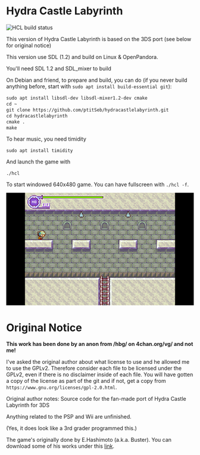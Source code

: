 # Hydra Castle Labyrinth

![HCL build status](https://api.travis-ci.org/ptitSeb/hydracastlelabyrinth.png "HCL build status")

This version of Hydra Castle Labyrinth is based on the 3DS port (see below for original notice)

This version use SDL (1.2) and build on Linux & OpenPandora.

You'll need SDL 1.2 and SDL_mixer to build

On Debian and friend, to prepare and build, you can do (if you never build anything before, start with `sudo apt install build-essential git`):
```
sudo apt install libsdl-dev libsdl-mixer1.2-dev cmake
cd ~
git clone https://github.com/ptitSeb/hydracastlelabyrinth.git
cd hydracastlelabyrinth
cmake .
make
```
To hear music, you need timidity
```
sudo apt install timidity
```
And launch the game with
```
./hcl
```
To start windowed 640x480 game. You can have fullscreen with `./hcl -f`.

![sreenshot on Pandora](screenshot.png "screenshot on Pandora")

# Original Notice



**This work has been done by an anon from /hbg/ on 4chan.org/vg/ and not me!**




I've asked the original author about what license to use and he allowed me to use the GPLv2.
Therefore consider each file to be licensed under the GPLv2, even if there is no disclaimer inside of each file.
You will have gotten a copy of the license as part of the git and if not, get a copy from `https://www.gnu.org/licenses/gpl-2.0.html`.

Original author notes:
Source code for the fan-made port of Hydra Castle Labyrinth for 3DS

Anything related to the PSP and Wii are unfinished.

(Yes, it does look like a 3rd grader programmed this.)


The game's originally done by E.Hashimoto (a.k.a. Buster).
You can download some of his works under this [link](http://hp.vector.co.jp/authors/VA025956/).
